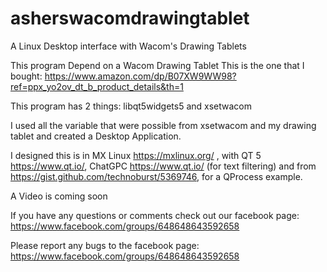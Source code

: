 # asherswacomdrawingtablet
A Linux Desktop interface with Wacom's Drawing Tablets

This program Depend on a Wacom Drawing Tablet 
This is the one that I bought: https://www.amazon.com/dp/B07XW9WW98?ref=ppx_yo2ov_dt_b_product_details&th=1

This program has 2 things:
libqt5widgets5 and
xsetwacom

I used all the variable that were possible from xsetwacom and my drawing tablet and created a Desktop Application.

I designed this is in MX Linux https://mxlinux.org/ , with QT 5 https://www.qt.io/, ChatGPC https://www.qt.io/ (for text filtering) and from https://gist.github.com/technoburst/5369746, for a QProcess example. 

A Video is coming soon

If you have any questions or comments check out our facebook page: https://www.facebook.com/groups/648648643592658

Please report any bugs to the facebook page: https://www.facebook.com/groups/648648643592658

